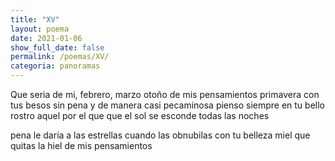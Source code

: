 ```yaml
---
title: "XV"
layout: poema
date: 2021-01-06
show_full_date: false
permalink: /poemas/XV/
categoria: panoramas
---
```

Que seria de mi, febrero, marzo
otoño de mis pensamientos
primavera con tus besos
sin pena y de manera casi pecaminosa
pienso siempre en tu bello rostro
aquel por el que que el sol se esconde todas las noches

pena le daría a las estrellas cuando las obnubilas con tu belleza
miel que quitas la hiel de mis pensamientos
